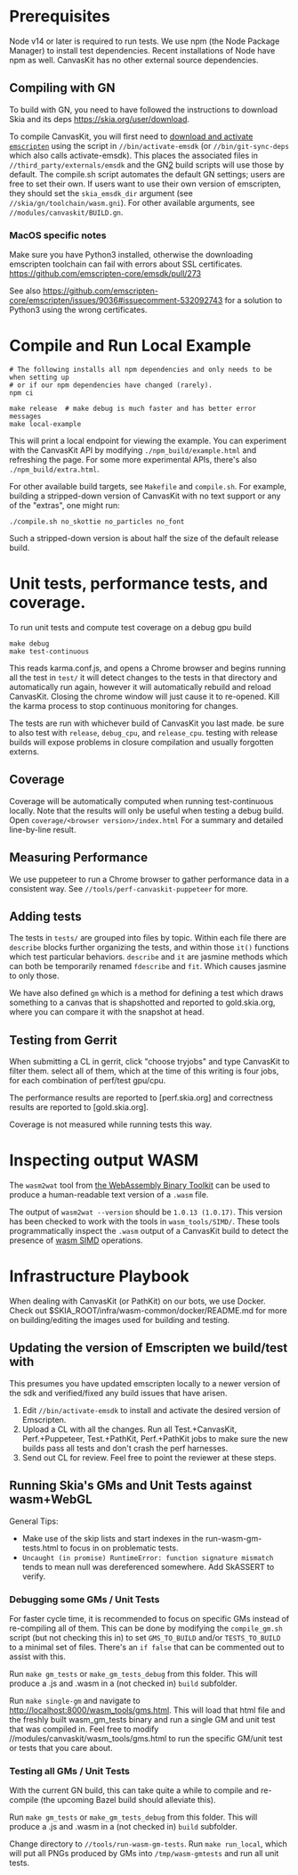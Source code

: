 # Prerequisites

Node v14 or later is required to run tests. We use npm (the Node Package Manager) to install
test dependencies. Recent installations of Node have npm as well.
CanvasKit has no other external source dependencies.

## Compiling with GN
To build with GN, you need to have followed the instructions to download Skia and its deps
<https://skia.org/user/download>.

To compile CanvasKit, you will first need to [download and activate `emscripten`][1] using the
script in `//bin/activate-emsdk` (or `//bin/git-sync-deps` which also calls activate-emsdk).
This places the associated files in `//third_party/externals/emsdk` and the GN[2] build scripts
will use those by default.
The compile.sh script automates the default GN settings; users are free to set their own. If users
want to use their own version of emscripten, they should set the `skia_emsdk_dir` argument
(see `//skia/gn/toolchain/wasm.gni`). For other available arguments, see
`//modules/canvaskit/BUILD.gn`.

[1]: https://emscripten.org/
[2]: https://chromium.googlesource.com/chromium/src/tools/gn/+/48062805e19b4697c5fbd926dc649c78b6aaa138/README.md

### MacOS specific notes
Make sure you have Python3 installed, otherwise the downloading emscripten toolchain
can fail with errors about SSL certificates. <https://github.com/emscripten-core/emsdk/pull/273>

See also <https://github.com/emscripten-core/emscripten/issues/9036#issuecomment-532092743>
for a solution to Python3 using the wrong certificates.

# Compile and Run Local Example

```
# The following installs all npm dependencies and only needs to be when setting up
# or if our npm dependencies have changed (rarely).
npm ci

make release  # make debug is much faster and has better error messages
make local-example
```

This will print a local endpoint for viewing the example.  You can experiment
with the CanvasKit API by modifying `./npm_build/example.html` and refreshing
the page. For some more experimental APIs, there's also `./npm_build/extra.html`.

For other available build targets, see `Makefile` and `compile.sh`.
For example, building a stripped-down version of CanvasKit with no text support or
any of the "extras", one might run:

    ./compile.sh no_skottie no_particles no_font

Such a stripped-down version is about half the size of the default release build.

# Unit tests, performance tests, and coverage.

To run unit tests and compute test coverage on a debug gpu build

```
make debug
make test-continuous
```

This reads karma.conf.js, and opens a Chrome browser and begins running all the test
in `test/` it will detect changes to the tests in that directory and automatically
run again, however it will automatically rebuild and reload CanvasKit. Closing the
chrome window will just cause it to re-opened. Kill the karma process to stop continuous
monitoring for changes.

The tests are run with whichever build of CanvasKit you last made. be sure to also
test with `release`, `debug_cpu`, and `release_cpu`. testing with release builds will
expose problems in closure compilation and usually forgotten externs.

## Coverage

Coverage will be automatically computed when running test-continuous locally. Note that
the results will only be useful when testing a debug build. Open
`coverage/<browser version>/index.html` For a summary and detailed line-by-line result.

## Measuring Performance

We use puppeteer to run a Chrome browser to gather performance data in a consistent way.
See `//tools/perf-canvaskit-puppeteer` for more.

## Adding tests

The tests in `tests/` are grouped into files by topic.
Within each file there are `describe` blocks further organizing the tests, and within those
`it()` functions which test particular behaviors. `describe` and `it` are jasmine methods
which can both be temporarily renamed `fdescribe` and `fit`. Which causes jasmine to only those.

We have also defined `gm` which is a method for defining a test which draws something to a canvas
that is shapshotted and reported to gold.skia.org, where you can compare it with the snapshot at
head.

## Testing from Gerrit

When submitting a CL in gerrit, click "choose tryjobs" and type CanvasKit to filter them.
select all of them, which at the time of this writing is four jobs, for each combination
of perf/test gpu/cpu.

The performance results are reported to [perf.skia.org] and correctness results are reported to
[gold.skia.org].

Coverage is not measured while running tests this way.

# Inspecting output WASM

The `wasm2wat` tool from [the WebAssembly Binary Toolkit](https://github.com/WebAssembly/wabt)
can be used to produce a human-readable text version of a `.wasm` file.

The output of `wasm2wat --version` should be `1.0.13 (1.0.17)`. This version has been checked to
work with the tools in `wasm_tools/SIMD/`. These tools programmatically inspect the `.wasm` output
of a CanvasKit build to detect the presence of [wasm SIMD](https://github.com/WebAssembly/simd)
operations.

# Infrastructure Playbook

When dealing with CanvasKit (or PathKit) on our bots, we use Docker. Check out
$SKIA_ROOT/infra/wasm-common/docker/README.md for more on building/editing the
images used for building and testing.

## Updating the version of Emscripten we build/test with

This presumes you have updated emscripten locally to a newer version of the
sdk and verified/fixed any build issues that have arisen.

  1. Edit `//bin/activate-emsdk` to install and activate the desired version of Emscripten.
  2. Upload a CL with all the changes. Run all Test.+CanvasKit, Perf.+Puppeteer,
      Test.+PathKit, Perf.+PathKit jobs to make sure the new builds pass all
      tests and don't crash the perf harnesses.
  3. Send out CL for review. Feel free to point the reviewer at these steps.

## Running Skia's GMs and Unit Tests against wasm+WebGL ##

General Tips:
 - Make use of the skip lists and start indexes in the run-wasm-gm-tests.html to focus in on
   problematic tests.
 - `Uncaught (in promise) RuntimeError: function signature mismatch` tends to mean null was
   dereferenced somewhere. Add SkASSERT to verify.

### Debugging some GMs / Unit Tests
For faster cycle time, it is recommended to focus on specific GMs instead of re-compiling all
of them. This can be done by modifying the `compile_gm.sh` script (but not checking this in)
to set `GMS_TO_BUILD` and/or `TESTS_TO_BUILD` to a minimal set of files. There's an `if false`
that can be commented out to assist with this.

Run `make gm_tests` or `make_gm_tests_debug` from this folder. This will produce a .js and .wasm
in a (not checked in) `build` subfolder.

Run `make single-gm` and navigate to <http://localhost:8000/wasm_tools/gms.html>. This will load
that html file and the freshly built wasm_gm_tests binary and run a single GM and unit test that
was compiled in. Feel free to modify //modules/canvaskit/wasm_tools/gms.html to run the specific
GM/unit test or tests that you care about.

### Testing all GMs / Unit Tests
With the current GN build, this can take quite a while to compile and re-compile (the upcoming
Bazel build should alleviate this).

Run `make gm_tests` or `make_gm_tests_debug` from this folder. This will produce a .js and .wasm
in a (not checked in) `build` subfolder.

Change directory to `//tools/run-wasm-gm-tests`. Run `make run_local`, which will put all PNGs
produced by GMs into `/tmp/wasm-gmtests` and run all unit tests.
